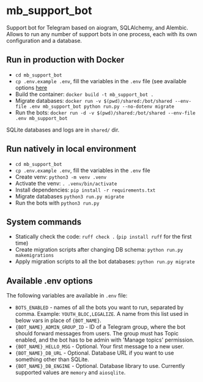 
# mb_support_bot

Support bot for Telegram based on aiogram, SQLAlchemy, and Alembic. Allows to run any number of support bots in one process, each with its own configuration and a database.

## Run in production with Docker

- `cd mb_support_bot`
- `cp .env.example .env`, fill the variables in the `.env` file (see available options [here](#available-.env-options)
- Build the container: `docker build -t mb_support_bot .`
- Migrate databases: `docker run -v $(pwd)/shared:/bot/shared --env-file .env mb_support_bot python run.py --no-dotenv migrate`
- Run the bots: `docker run -d -v $(pwd)/shared:/bot/shared --env-file .env mb_support_bot`

SQLite databases and logs are in `shared/` dir.

## Run natively in local environment

- `cd mb_support_bot`
- `cp .env.example .env`, fill the variables in the `.env` file
- Create venv: `python3 -m venv .venv`
- Activate the venv: `. .venv/bin/activate`
- Install dependencies: `pip install -r requirements.txt`
- Migrate databases `python3 run.py migrate`
- Run the bots with `python3 run.py`

## System commands

- Statically check the code: `ruff check .` (`pip install ruff` for the first time)
- Create migration scripts after changing DB schema: `python run.py makemigrations`
- Apply migration scripts to all the bot databases: `python run.py migrate`

## Available .env options

The following variables are available in `.env` file:
- `BOTS_ENABLED` - names of all the bots you want to run, separated by comma. Example: `YOUTH_BLOC,LEGALIZE`. A name from this list used in below vars in place of `{BOT_NAME}`.
- `{BOT_NAME}_ADMIN_GROUP_ID` - ID of a Telegram group, where the bot should forward messages from users. The group must has Topic enabled, and the bot has to be admin with 'Manage topics' permission.
- `{BOT_NAME}_HELLO_MSG` - Optional. Your first message to a new user.
- `{BOT_NAME}_DB_URL` - Optional. Database URL if you want to use something other than SQLite.
- `{BOT_NAME}_DB_ENGINE` - Optional. Database library to use. Currently supported values are `memory` and `aiosqlite`.

